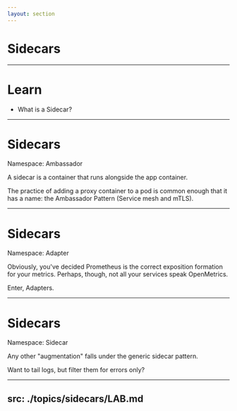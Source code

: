 ```yaml
---
layout: section
---
```


# Sidecars

---

# Learn

- What is a Sidecar?

---

# Sidecars

Namespace: Ambassador

A sidecar is a container that runs alongside the app container.

The practice of adding a proxy container to a pod is common enough that it has a name: the Ambassador Pattern (Service mesh and mTLS).

---

# Sidecars

Namespace: Adapter

Obviously, you've decided Prometheus is the correct exposition formation for your metrics. Perhaps, though, not all your services speak OpenMetrics.

Enter, Adapters.

---

# Sidecars

Namespace: Sidecar

Any other "augmentation" falls under the generic sidecar pattern.

Want to tail logs, but filter them for errors only?

---
src: ./topics/sidecars/LAB.md
---
